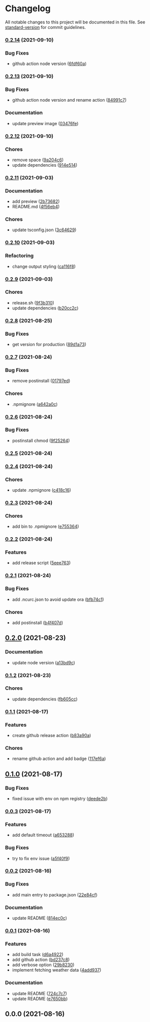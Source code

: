 # Changelog

All notable changes to this project will be documented in this file. See [standard-version](https://github.com/conventional-changelog/standard-version) for commit guidelines.

### [0.2.14](https://github.com/dominickolbe/whats-the-weather/compare/v0.2.13...v0.2.14) (2021-09-10)


### Bug Fixes

* github action node version ([6fdf60a](https://github.com/dominickolbe/whats-the-weather/commit/6fdf60a47896ca21a7fb01f99d22cc0c3834e2aa))

### [0.2.13](https://github.com/dominickolbe/whats-the-weather/compare/v0.2.12...v0.2.13) (2021-09-10)


### Bug Fixes

* github action node version and rename action ([84991c7](https://github.com/dominickolbe/whats-the-weather/commit/84991c7297e0770f815f5de7c99e3e110ee416a3))


### Documentation

* update preview image ([03476fe](https://github.com/dominickolbe/whats-the-weather/commit/03476fede3a9966a2203eab80dc1c4e655f5f188))

### [0.2.12](https://github.com/dominickolbe/whats-the-weather/compare/v0.2.11...v0.2.12) (2021-09-10)


### Chores

* remove space ([9a204c6](https://github.com/dominickolbe/whats-the-weather/commit/9a204c6ab6306a4938719f015ac9ea967381df07))
* update dependencies ([914e514](https://github.com/dominickolbe/whats-the-weather/commit/914e51425266a9acf09c767f6978afe1e28a56d4))

### [0.2.11](https://github.com/dominickolbe/whats-the-weather/compare/v0.2.10...v0.2.11) (2021-09-03)


### Documentation

* add preview ([2b73682](https://github.com/dominickolbe/whats-the-weather/commit/2b73682b76dc985deba41a72f95559c79b82e23f))
* README.md ([4f56eb4](https://github.com/dominickolbe/whats-the-weather/commit/4f56eb49aa39fc46d33e05849def0e702562451f))


### Chores

* update tsconfig.json ([3c64629](https://github.com/dominickolbe/whats-the-weather/commit/3c64629a8e3a4496ececaf0d7b6c3ed9ce420351))

### [0.2.10](https://github.com/dominickolbe/whats-the-weather/compare/v0.2.9...v0.2.10) (2021-09-03)


### Refactoring

* change output styling ([ca116f8](https://github.com/dominickolbe/whats-the-weather/commit/ca116f84fe40a7beb8324ba0ca6f6d4e219b40d3))

### [0.2.9](https://github.com/dominickolbe/whats-the-weather/compare/v0.2.8...v0.2.9) (2021-09-03)


### Chores

* release.sh ([9f3b310](https://github.com/dominickolbe/whats-the-weather/commit/9f3b310ae48ef381408077925496410291495c4e))
* update dependencies ([b20cc2c](https://github.com/dominickolbe/whats-the-weather/commit/b20cc2c8a9b3ff57d2e2be101377bd0b8359c87c))

### [0.2.8](https://github.com/dominickolbe/whats-the-weather/compare/v0.2.7...v0.2.8) (2021-08-25)


### Bug Fixes

* get version for production ([89d1a73](https://github.com/dominickolbe/whats-the-weather/commit/89d1a7370ad897cc107fad404e8054754e3376af))

### [0.2.7](https://github.com/dominickolbe/whats-the-weather/compare/v0.2.6...v0.2.7) (2021-08-24)


### Bug Fixes

* remove postinstall ([01797ed](https://github.com/dominickolbe/whats-the-weather/commit/01797edf8edd19b532ac10a6e51f102e4db24e23))


### Chores

* .npmignore ([a642a0c](https://github.com/dominickolbe/whats-the-weather/commit/a642a0c79171d456f551a471912335db69d04c22))

### [0.2.6](https://github.com/dominickolbe/whats-the-weather/compare/v0.2.5...v0.2.6) (2021-08-24)


### Bug Fixes

* postinstall chmod ([9f25264](https://github.com/dominickolbe/whats-the-weather/commit/9f2526473329e5082eda9f49de090ba41d24f49f))

### [0.2.5](https://github.com/dominickolbe/whats-the-weather/compare/v0.2.4...v0.2.5) (2021-08-24)

### [0.2.4](https://github.com/dominickolbe/whats-the-weather/compare/v0.2.3...v0.2.4) (2021-08-24)


### Chores

* update .npmignore ([c418c16](https://github.com/dominickolbe/whats-the-weather/commit/c418c16147b4376b586871c887b740506c34da69))

### [0.2.3](https://github.com/dominickolbe/whats-the-weather/compare/v0.2.2...v0.2.3) (2021-08-24)


### Chores

* add bin to .npmignore ([e755364](https://github.com/dominickolbe/whats-the-weather/commit/e755364af0b485636ebde2ed0021f7908f57345e))

### [0.2.2](https://github.com/dominickolbe/whats-the-weather/compare/v0.2.1...v0.2.2) (2021-08-24)


### Features

* add release script ([5eee763](https://github.com/dominickolbe/whats-the-weather/commit/5eee7634836fd946b6ebcfefffa5695ad732ebd3))

### [0.2.1](https://github.com/dominickolbe/whats-the-weather/compare/v0.2.0...v0.2.1) (2021-08-24)


### Bug Fixes

* add .ncurc.json to avoid update ora ([bfb74c1](https://github.com/dominickolbe/whats-the-weather/commit/bfb74c177b386f9b08f3d4ba358b5778b72be963))


### Chores

* add postinstall ([b4f407d](https://github.com/dominickolbe/whats-the-weather/commit/b4f407d2d2c218e6a695b1c92b390e4b99ca48b6))

## [0.2.0](https://github.com/dominickolbe/whats-the-weather/compare/v0.1.2...v0.2.0) (2021-08-23)


### Documentation

* update node version ([a13bd9c](https://github.com/dominickolbe/whats-the-weather/commit/a13bd9ce5af77514ba9664a580457f32a7ccac09))

### [0.1.2](https://github.com/dominickolbe/whats-the-weather/compare/v0.1.1...v0.1.2) (2021-08-23)


### Chores

* update dependencies ([fb605cc](https://github.com/dominickolbe/whats-the-weather/commit/fb605cc03b41d518826d72116cca6c1600650a21))

### [0.1.1](https://github.com/dominickolbe/whats-the-weather/compare/v0.1.0...v0.1.1) (2021-08-17)


### Features

* create github release action ([b83a90a](https://github.com/dominickolbe/whats-the-weather/commit/b83a90a44ee5d101e7e93b9e6023952525d2fb66))


### Chores

* rename github action and add badge ([117ef6a](https://github.com/dominickolbe/whats-the-weather/commit/117ef6a3dec234f4c6517606afc8119cd2acd7a2))

## [0.1.0](https://github.com/dominickolbe/whats-the-weather/compare/v0.0.3...v0.1.0) (2021-08-17)


### Bug Fixes

* fixed issue with env on npm registry ([deede2b](https://github.com/dominickolbe/whats-the-weather/commit/deede2b485ec8942f2b5d3a8f293b855bffc1ee4))

### [0.0.3](https://github.com/dominickolbe/whats-the-weather/compare/v0.0.2...v0.0.3) (2021-08-17)


### Features

* add default timeout ([a653288](https://github.com/dominickolbe/whats-the-weather/commit/a653288508630b99bb26041ee3252c694e4b3e1f))


### Bug Fixes

* try to fix env issue ([a5f40f9](https://github.com/dominickolbe/whats-the-weather/commit/a5f40f9c179a14df4c1d399ba9736380a9a8a8b6))

### [0.0.2](https://github.com/dominickolbe/whats-the-weather/compare/v0.0.1...v0.0.2) (2021-08-16)


### Bug Fixes

* add main entry to package.json ([22e84cf](https://github.com/dominickolbe/whats-the-weather/commit/22e84cf64e5cfa336a911e55f507d22e6d9cbe5c))


### Documentation

* update README ([814ec0c](https://github.com/dominickolbe/whats-the-weather/commit/814ec0c7473565699d18ab86fa4039c5263431a3))

### [0.0.1](https://github.com/dominickolbe/whats-the-weather/compare/v0.0.0...v0.0.1) (2021-08-16)


### Features

* add build task ([d6a4922](https://github.com/dominickolbe/whats-the-weather/commit/d6a492233171ae65b6849797cc70c0fd9ccc7e71))
* add github action ([bd237c8](https://github.com/dominickolbe/whats-the-weather/commit/bd237c8b1b4e6bdbb27534c5e129aa6648786a11))
* add verbose option ([29b8230](https://github.com/dominickolbe/whats-the-weather/commit/29b8230b94ed3ec5c5a44b9568ccba6baa95fad2))
* implement fetching weather data ([4add937](https://github.com/dominickolbe/whats-the-weather/commit/4add9374fb16148e9b7b003a8a7c8765d0f2ef83))


### Documentation

* update README ([724c7c7](https://github.com/dominickolbe/whats-the-weather/commit/724c7c7fe19b6798c7c09730b82fb8a6697d1ece))
* update README ([e7650bb](https://github.com/dominickolbe/whats-the-weather/commit/e7650bb96c4f8cca8733b8b33cb852328739685f))

## 0.0.0 (2021-08-16)
